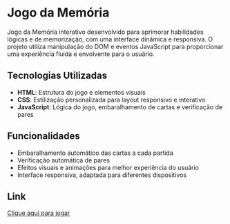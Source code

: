 # Jogo da Memória

Jogo da Memória interativo desenvolvido para aprimorar habilidades lógicas e de memorização, com uma interface dinâmica e responsiva. 
O projeto utiliza manipulação do DOM e eventos JavaScript para proporcionar uma experiência fluida e envolvente para o usuário.

## Tecnologias Utilizadas

- **HTML**: Estrutura do jogo e elementos visuais
- **CSS**: Estilização personalizada para layout responsivo e interativo
- **JavaScript**: Lógica do jogo, embaralhamento de cartas e verificação de pares

## Funcionalidades

- Embaralhamento automático das cartas a cada partida
- Verificação automática de pares
- Efeitos visuais e animações para melhor experiência do usuário
- Interface responsiva, adaptada para diferentes dispositivos

## Link
[Clique aqui para jogar](https://danieleksantos.github.io/Projeto-de-Estudo__GAME-JogoDaMemoria/)

